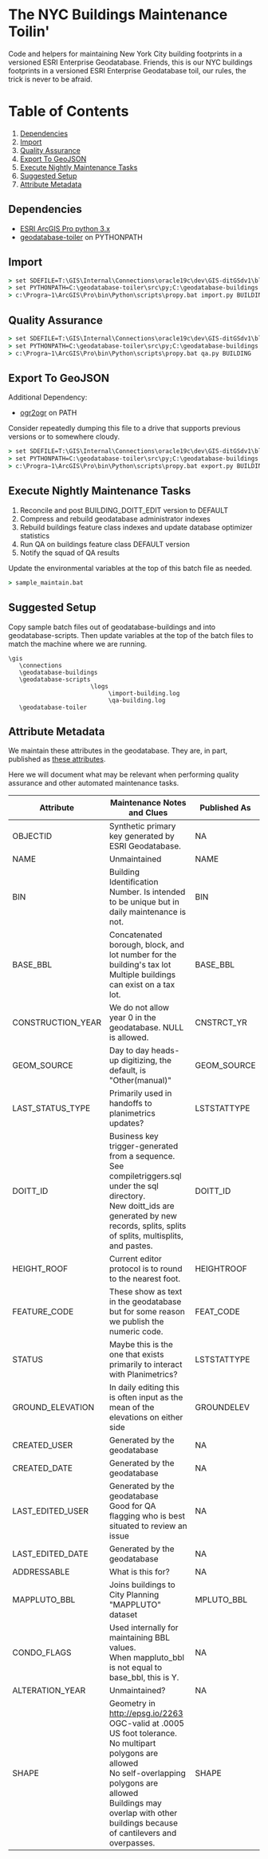 # The NYC Buildings Maintenance Toilin'

Code and helpers for maintaining New York City building footprints in a versioned ESRI Enterprise Geodatabase. Friends, this is our NYC buildings footprints in a versioned ESRI Enterprise Geodatabase toil, our rules, the trick is never to be afraid.


# Table of Contents

1. [Dependencies](#Dependencies)
2. [Import](#Import)
3. [Quality Assurance](#Quality-Assurance)
4. [Export To GeoJSON](#Export-To-GeoJSON)
5. [Execute Nightly Maintenance Tasks](#Execute-Nightly-Maintenance-Tasks)
6. [Suggested Setup](#Suggested-Setup)
7. [Attribute Metadata](#Attribute-Metadata)

## Dependencies

   * [ESRI ArcGIS Pro python 3.x](https://pro.arcgis.com/en/pro-app/arcpy/get-started/installing-python-for-arcgis-pro.htm) 
   * [geodatabase-toiler](https://github.com/mattyschell/geodatabase-toiler) on PYTHONPATH


## Import 

```bat
> set SDEFILE=T:\GIS\Internal\Connections\oracle19c\dev\GIS-ditGSdv1\bldg.sde
> set PYTHONPATH=C:\geodatabase-toiler\src\py;C:\geodatabase-buildings
> c:\Progra~1\ArcGIS\Pro\bin\Python\scripts\propy.bat import.py BUILDING C:\conns\bldg@geocdev.sde\BLDG.BUILDING
```

## Quality Assurance 

```bat
> set SDEFILE=T:\GIS\Internal\Connections\oracle19c\dev\GIS-ditGSdv1\bldg.sde
> set PYTHONPATH=C:\geodatabase-toiler\src\py;C:\geodatabase-buildings
> c:\Progra~1\ArcGIS\Pro\bin\Python\scripts\propy.bat qa.py BUILDING 
```


## Export To GeoJSON

Additional Dependency: 

   * [ogr2ogr](https://gdal.org/programs/ogr2ogr.html) on PATH

Consider repeatedly dumping this file to a drive that supports previous versions
or to somewhere cloudy.

```bat
> set SDEFILE=T:\GIS\Internal\Connections\oracle19c\dev\GIS-ditGSdv1\bldg.sde
> set PYTHONPATH=C:\geodatabase-toiler\src\py;C:\geodatabase-buildings
> c:\Progra~1\ArcGIS\Pro\bin\Python\scripts\propy.bat export.py BUILDING 
```

## Execute Nightly Maintenance Tasks

1. Reconcile and post BUILDING_DOITT_EDIT version to DEFAULT
2. Compress and rebuild geodatabase administrator indexes
3. Rebuild buildings feature class indexes and update database optimizer statistics
4. Run QA on buildings feature class DEFAULT version
5. Notify the squad of QA results

Update the environmental variables at the top of this batch file as needed.

```bat
> sample_maintain.bat 
```

## Suggested Setup

Copy sample batch files out of geodatabase-buildings and into
geodatabase-scripts.  Then update variables at the top of the batch files
to match the machine where we are running.

```
\gis
   \connections
   \geodatabase-buildings
   \geodatabase-scripts
                       \logs
                            \import-building.log
                            \qa-building.log
   \geodatabase-toiler        
```

## Attribute Metadata

We maintain these attributes in the geodatabase.  They are, in part, published
as [these attributes](https://github.com/CityOfNewYork/nyc-geo-metadata/blob/master/Metadata/Metadata_BuildingFootprints.md#3-attribute-information).

Here we will document what may be relevant when performing quality assurance
and other automated maintenance tasks. 

| Attribute | Maintenance Notes and Clues | Published As |
|------------ | ------------- | -------- | 
| OBJECTID | Synthetic primary key generated by ESRI Geodatabase. | NA |
| NAME | Unmaintained | NAME |
| BIN | Building Identification Number. Is intended to be unique but in daily maintenance is not. | BIN |
| BASE_BBL | Concatenated borough, block, and lot number for the building's tax lot <br> Multiple buildings can exist on a tax lot. | BASE_BBL  |
| CONSTRUCTION_YEAR | We do not allow year 0 in the geodatabase. NULL is allowed. | CNSTRCT_YR |
| GEOM_SOURCE | Day to day heads-up digitizing, the default, is "Other(manual)" | GEOM_SOURCE |
| LAST_STATUS_TYPE | Primarily used in handoffs to planimetrics updates? | LSTSTATTYPE |
| DOITT_ID | Business key trigger-generated from a sequence.  <br> See compiletriggers.sql under the sql directory. <br> New doitt_ids are generated by new records, splits, splits of splits, multisplits, and pastes. | DOITT_ID |
| HEIGHT_ROOF | Current editor protocol is to round to the nearest foot. | HEIGHTROOF |
| FEATURE_CODE | These show as text in the geodatabase but for some reason we publish the numeric code. | FEAT_CODE |
| STATUS | Maybe this is the one that exists primarily to interact with Planimetrics? | LSTSTATTYPE |
| GROUND_ELEVATION | In daily editing this is often input as the mean of the elevations on either side | GROUNDELEV |
| CREATED_USER | Generated by the geodatabase | NA |
| CREATED_DATE | Generated by the geodatabase | NA |
| LAST_EDITED_USER | Generated by the geodatabase <br> Good for QA flagging who is best situated to review an issue | NA |
| LAST_EDITED_DATE | Generated by the geodatabase | NA |
| ADDRESSABLE | What is this for? | NA |
| MAPPLUTO_BBL | Joins buildings to City Planning "MAPPLUTO" dataset  | MPLUTO_BBL |
| CONDO_FLAGS | Used internally for maintaining BBL values. <br> When mappluto_bbl is not equal to base_bbl, this is Y.  | NA |
| ALTERATION_YEAR | Unmaintained? | NA |
| SHAPE | Geometry in http://epsg.io/2263 <br> OGC-valid at .0005 US foot tolerance. <br> No multipart polygons are allowed <br> No self-overlapping polygons are allowed <br> Buildings may overlap with other buildings because of cantilevers and overpasses. | SHAPE |




